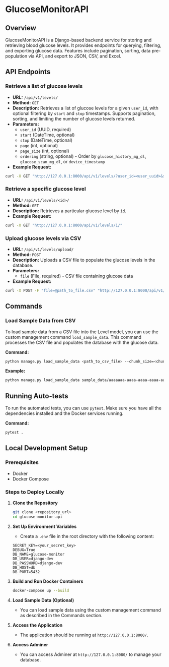 # GlucoseMonitorAPI

## Overview
GlucoseMonitorAPI is a Django-based backend service for storing and retrieving blood glucose levels. It provides endpoints for querying, filtering, and exporting glucose data. Features include pagination, sorting, data pre-population via API, and export to JSON, CSV, and Excel.

## API Endpoints

### Retrieve a list of glucose levels
- **URL:** `/api/v1/levels/`
- **Method:** `GET`
- **Description:** Retrieves a list of glucose levels for a given `user_id`, with optional filtering by `start` and `stop` timestamps. Supports pagination, sorting, and limiting the number of glucose levels returned.
- **Parameters:**
  - `user_id` (UUID, required)
  - `start` (DateTime, optional)
  - `stop` (DateTime, optional)
  - `page` (int, optional)
  - `page_size` (int, optional)
  - `ordering` (string, optional) - Order by `glucose_history_mg_dl`, `glucose_scan_mg_dl`, or `device_timestamp`
- **Example Request:**

```bash
curl -X GET "http://127.0.0.1:8000/api/v1/levels/?user_id=<user_uuid>&start=2023-01-01T00:00:00Z&stop=2023-01-31T23:59:59Z&ordering=device_timestamp"
```

### Retrieve a specific glucose level

- **URL:** `/api/v1/levels/<id>/`
- **Method:** `GET`
- **Description:** Retrieves a particular glucose level by `id`.
- **Example Request:**
    
```bash
curl -X GET "http://127.0.0.1:8000/api/v1/levels/1/"    
```
    

### Upload glucose levels via CSV

- **URL:** `/api/v1/levels/upload/`
- **Method:** `POST`
- **Description:** Uploads a CSV file to populate the glucose levels in the database.
- **Parameters:**
    - `file` (File, required) - CSV file containing glucose data
- **Example Request:**
    
```bash
curl -X POST -F "file=@path_to_file.csv" "http://127.0.0.1:8000/api/v1/levels/upload/"
```
    

## Commands

### Load Sample Data from CSV

To load sample data from a CSV file into the Level model, you can use the custom management command `load_sample_data`. This command processes the CSV file and populates the database with the glucose data.

**Command:**

```bash
python manage.py load_sample_data <path_to_csv_file> --chunk_size=<chunk_size>
```

**Example:**

```bash
python manage.py load_sample_data sample_data/aaaaaaa-aaaa-aaaa-aaaa-aaaaaaaaaaaa.csv --chunk_size=10000
```

## Running Auto-tests

To run the automated tests, you can use `pytest`. Make sure you have all the dependencies installed and the Docker services running.

**Command:**

```bash
pytest .
```

## Local Development Setup

### Prerequisites

- Docker
- Docker Compose

### Steps to Deploy Locally

1. **Clone the Repository**
    
    ```bash
    git clone <repository_url>
    cd glucose-monitor-api
    ```
    
2. **Set Up Environment Variables**
    - Create a `.env` file in the root directory with the following content:
        
    ```
    SECRET_KEY=<your_secret_key>
    DEBUG=True
    DB_NAME=glucose-monitor
    DB_USER=django-dev
    DB_PASSWORD=django-dev
    DB_HOST=db
    DB_PORT=5432 
    ```
        
3. **Build and Run Docker Containers**
    
    ```bash
    docker-compose up --build
    ```

5. **Load Sample Data (Optional)**
    - You can load sample data using the custom management command as described in the Commands section.
6. **Access the Application**
    - The application should be running at `http://127.0.0.1:8000/`.
7. **Access Adminer**
    - You can access Adminer at `http://127.0.0.1:8080/` to manage your database.
